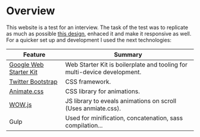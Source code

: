 

# Overview

This website is a test for an interview. The task of the test was to replicate as much as possible [this design](https://raw.githubusercontent.com/Yagogc/grtest/master/design.jpg), enhaced it and make it responsive as well. For a quicker set up and development I used the next technologies:



| Feature                                | Summary                                                                                                                                                                                                                                                     |
|----------------------------------------|-------------------------------------------------------------------------------------------------------------------------------------------------------------------------------------------------------------------------------------------------------------|
| [Google Web Starter Kit](https://developers.google.com/web/tools/starter-kit/) | Web Starter Kit is boilerplate and tooling for multi-device development.
| [Twitter Bootstrap](http://getbootstrap.com/) | CSS framework.
| [Animate.css](http://daneden.github.io/animate.css/) | CSS library for animations.
| [WOW.js](http://mynameismatthieu.com/WOW/) | JS library to eveals animations on scroll (Uses anmiate.css).
| Gulp | Used for minification, concatenation, sass compilation...
